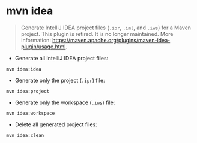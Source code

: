 # mvn idea

> Generate IntelliJ IDEA project files (`.ipr`, `.iml`, and `.iws`) for a Maven project.
> This plugin is retired. It is no longer maintained.
> More information: <https://maven.apache.org/plugins/maven-idea-plugin/usage.html>.

- Generate all IntelliJ IDEA project files:

`mvn idea:idea`

- Generate only the project (`.ipr`) file:

`mvn idea:project`

- Generate only the workspace (`.iws`) file:

`mvn idea:workspace`

- Delete all generated project files:

`mvn idea:clean`
